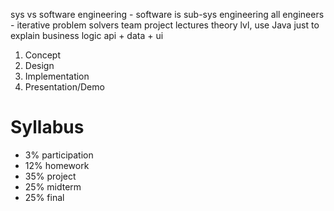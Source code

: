 sys vs software engineering - software is sub-sys engineering
all engineers - iterative problem solvers
team project
lectures theory lvl, use Java just to explain
business logic api + data + ui
1. Concept
2. Design
3. Implementation
4. Presentation/Demo

# Syllabus
- 3% participation
- 12% homework
- 35% project
- 25% midterm
- 25% final

